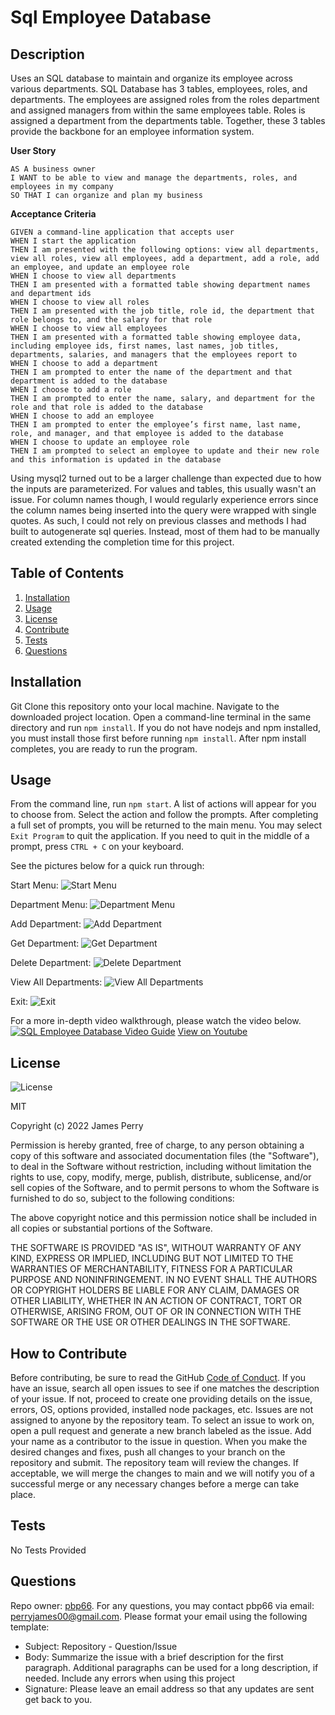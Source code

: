 # Sql Employee Database

## Description

Uses an SQL database to maintain and organize its employee across various departments. SQL Database has 3 tables, employees, roles, and departments. The employees are assigned roles from the roles department and assigned managers from within the same employees table. Roles is assigned a department from the departments table. Together, these 3 tables provide the backbone for an employee information system. 

**User Story**
```
AS A business owner
I WANT to be able to view and manage the departments, roles, and employees in my company
SO THAT I can organize and plan my business
```

**Acceptance Criteria**
```
GIVEN a command-line application that accepts user 
WHEN I start the application
THEN I am presented with the following options: view all departments, view all roles, view all employees, add a department, add a role, add an employee, and update an employee role
WHEN I choose to view all departments
THEN I am presented with a formatted table showing department names and department ids
WHEN I choose to view all roles
THEN I am presented with the job title, role id, the department that role belongs to, and the salary for that role
WHEN I choose to view all employees
THEN I am presented with a formatted table showing employee data, including employee ids, first names, last names, job titles, departments, salaries, and managers that the employees report to
WHEN I choose to add a department
THEN I am prompted to enter the name of the department and that department is added to the database
WHEN I choose to add a role
THEN I am prompted to enter the name, salary, and department for the role and that role is added to the database
WHEN I choose to add an employee
THEN I am prompted to enter the employee’s first name, last name, role, and manager, and that employee is added to the database
WHEN I choose to update an employee role
THEN I am prompted to select an employee to update and their new role and this information is updated in the database
```

Using mysql2 turned out to be a larger challenge than expected due to how the inputs are parameterized. For values and tables, this usually wasn't an issue. For column names though, I would regularly experience errors since the column names being inserted into the query were wrapped with single quotes. As such, I could not rely on previous classes and methods I had built to autogenerate sql queries. Instead, most of them had to be manually created extending the completion time for this project.

## Table of Contents

1. [Installation](#installation)
2. [Usage](#usage)
3. [License](#license)
4. [Contribute](#contribute)
5. [Tests](#tests)
6. [Questions](#questions)


## Installation

Git Clone this repository onto your local machine. Navigate to the downloaded project location. Open a command-line terminal in the same directory and run `npm install`. If you do not have nodejs and npm installed, you must install those first before running `npm install`. After npm install completes, you are ready to run the program.

## Usage

From the command line, run `npm start`. A list of actions will appear for you to choose from. Select the action and follow the prompts. After completing a full set of prompts, you will be returned to the main menu. You may select `Exit Program` to quit the application. If you need to quit in the middle of a prompt, press `CTRL + C` on your keyboard.

See the pictures below for a quick run through:

Start Menu:
![Start Menu](./assets/readme/start-menu.png)

Department Menu:
![Department Menu](./assets/readme/department-menu.png)

Add Department:
![Add Department](./assets/readme/add-department.png)

Get Department:
![Get Department](./assets/readme/get-department.png)

Delete Department:
![Delete Department](./assets/readme/delete-department.png)

View All Departments:
![ View All Departments](./assets/readme/view-departments.png)

Exit:
![Exit](./assets/readme/exit.png)

For a more in-depth video walkthrough, please watch the video below.
[![SQL Employee Database Video Guide](./assets/readme/employee-database-video.png)](https://drive.google.com/file/d/1sgbuRan7rUIRgHa-JLb7lnjbKyv5KNO-/view "SQL Employee Database Video Guide")
[View on Youtube](https://youtu.be/zW7h3B6npLo "SQL Employee Database Video Guide")

## License

![License](https://img.shields.io/static/v1?label=license&message=MIT&color=brightgreen)

MIT

Copyright (c) 2022 James Perry

Permission is hereby granted, free of charge, to any person obtaining a copy of this software and associated documentation files (the "Software"), to deal in the Software without restriction, including without limitation the rights to use, copy, modify, merge, publish, distribute, sublicense, and/or sell copies of the Software, and to permit persons to whom the Software is furnished to do so, subject to the following conditions:

The above copyright notice and this permission notice shall be included in all copies or substantial portions of the Software.

THE SOFTWARE IS PROVIDED "AS IS", WITHOUT WARRANTY OF ANY KIND, EXPRESS OR IMPLIED, INCLUDING BUT NOT LIMITED TO THE WARRANTIES OF MERCHANTABILITY, FITNESS FOR A PARTICULAR PURPOSE AND NONINFRINGEMENT. IN NO EVENT SHALL THE AUTHORS OR COPYRIGHT HOLDERS BE LIABLE FOR ANY CLAIM, DAMAGES OR OTHER LIABILITY, WHETHER IN AN ACTION OF CONTRACT, TORT OR OTHERWISE, ARISING FROM, OUT OF OR IN CONNECTION WITH THE SOFTWARE OR THE USE OR OTHER DEALINGS IN THE SOFTWARE.

## How to Contribute

Before contributing, be sure to read the GitHub [Code of Conduct](https://github.com/github/docs/blob/main/CODE_OF_CONDUCT.md). If you have an issue, search all open issues to see if one matches the description of your issue. If not, proceed to create one providing details on the issue, errors, OS, options provided, installed node packages, etc. Issues are not assigned to anyone by the repository team. To select an issue to work on, open a pull request and generate a new branch labeled as the issue. Add your name as a contributor to the issue in question. When you make the desired changes and fixes, push all changes to your branch on the repository and submit. The repository team will review the changes. If acceptable, we will merge the changes to main and we will notify you of a successful merge or any necessary changes before a merge can take place.

## Tests

No Tests Provided

## Questions

Repo owner: [pbp66](https://github.com/pbp66).
For any questions, you may contact pbp66 via email: perryjames00@gmail.com. Please format your email using the following template:

- Subject: Repository - Question/Issue
- Body: Summarize the issue with a brief description for the first paragraph. Additional paragraphs can be used for a long description, if needed. Include any errors when using this project
- Signature: Please leave an email address so that any updates are sent get back to you.

